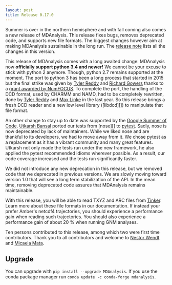 ```yaml
---
layout: post
title: Release 0.17.0
---
```


Summer is over in the northern hemisphere and with fall coming also comes a new release of MDAnalysis. This release fixes bugs, removes deprecated code, and supports new file formats. The biggest changes however aim at making MDAnalysis sustainable in the long run. The [release note][] lists all the changes in this version.

This release of MDAnalysis comes with a long awaited change: MDAnalysis now **officially support python 3.4 and newer!** We cannot be your excuse to stick with python 2 anymore. Though, python 2.7 remains supported at the moment. The port to python 3 has been a long process that started in 2015 but the final strike was given by [Tyler Reddy][] and [Richard Gowers][] thanks to a [grant awarded by NumFOCUS][grant]. To complete the port, the handling of the DCD format, used by CHARMM and NAMD, had to be completely rewritten, done by [Tyler Reddy][] and [Max Linke][] in the last year. So this release brings a fresh DCD reader and a new low level library ([libdcd][]) to manipulate that file format.

An other change to stay up to date was supported by the [Google Summer of Code][GSoC]. [Utkarsh Bansal][] ported our tests from [nose][] to [pytest][]. Sadly, nose is now deprecated by lack of maintainers. While we liked nose and are thankful to its developers, we had to move away from it. We chose pytest as a replacement as it has a vibrant community and many great features. Utkarsh not only made the tests run under the new framework, he also applied the pytest recommended idioms wherever possible. As a result, our code coverage increased and the tests run significantly faster. 

We did not introduce any new deprecation in this release, but we removed code that we deprecated in previous versions. We are slowly moving toward version 1.0 that will see a long term stabilization of the API. In the mean time, removing deprecated code assures that MDAnalysis remains maintainable.

With this release, you will be able to read TXYZ and ARC files from [Tinker][]. Learn more about these file formats in our documentation. If instead your prefer Amber's netcdf4 trajectories, you should experience a performance gain when reading such trajectories. You should also experience a performance gain of about 20 % when running GNM analyses.

Ten persons contributed to this release, among which two were first time contributors. Thank you to all contributors and welcome to [Nestor Wendt][] and [Micaela Mata][].

## Upgrade

You can upgrade with `pip install --upgrade MDAnalysis`. If you use the conda package manager run `conda update -c conda-forge mdanalysis`.

[release note]: https://github.com/MDAnalysis/mdanalysis/wiki/ReleaseNotes0170
[Tyler Reddy]: https://github.com/tylerjereddy
[Richard Gowers]: https://github.com/richardjgowers
[Max Linke]: https://github.com/kain88-de
[grant]: http://www.mdanalysis.org/2017/06/03/numfocus-grant/
[GSoC]: http://www.mdanalysis.org/2017/06/04/gsoc-students/
[Utkarsh Bansal]: http://utkarshbansal.me/
[node]: http://nose.readthedocs.io/en/latest/
[pytest]: https://docs.pytest.org/en/latest/
[Nestor Wendt]: https://github.com/nestorwendt
[Micaela Mata]: https://github.com/mmattaNU
[Tinker]: https://dasher.wustl.edu/tinker/

